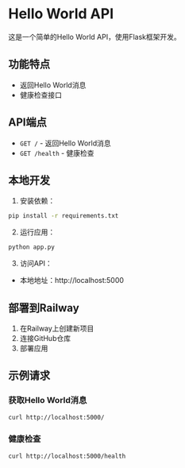# Hello World API

这是一个简单的Hello World API，使用Flask框架开发。

## 功能特点

- 返回Hello World消息
- 健康检查接口

## API端点

- `GET /` - 返回Hello World消息
- `GET /health` - 健康检查

## 本地开发

1. 安装依赖：
```bash
pip install -r requirements.txt
```

2. 运行应用：
```bash
python app.py
```

3. 访问API：
- 本地地址：http://localhost:5000

## 部署到Railway

1. 在Railway上创建新项目
2. 连接GitHub仓库
3. 部署应用

## 示例请求

### 获取Hello World消息
```bash
curl http://localhost:5000/
```

### 健康检查
```bash
curl http://localhost:5000/health
``` 